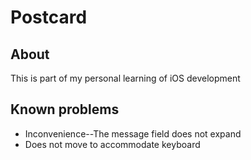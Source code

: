 Postcard
========

About
--------
This is part of my personal learning of iOS development


Known problems
--------
- Inconvenience--The message field does not expand
- Does not move to accommodate keyboard
